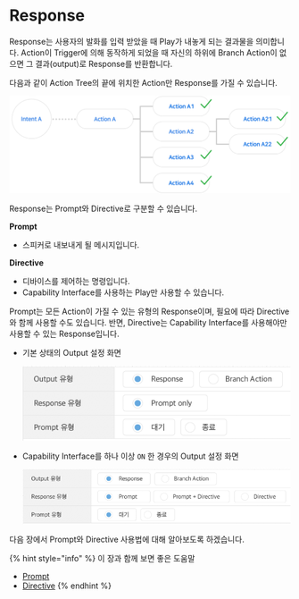 # Response

Response는 사용자의 발화를 입력 받았을 때 Play가 내놓게 되는 결과물을 의미합니다. Action이 Trigger에 의해 동작하게 되었을 때 자신의 하위에 Branch Action이 없으면 그 결과\(output\)로 Response를 반환합니다.

다음과 같이 Action Tree의 끝에 위치한 Action만 Response를 가질 수 있습니다.

![](../../../.gitbook/assets/ch3_3234_01.png)

Response는 Prompt와 Directive로 구분할 수 있습니다.

**Prompt**   


* 스피커로 내보내게 될 메시지입니다.

**Directive**   


* 디바이스를 제어하는 명령입니다.
* Capability Interface를 사용하는 Play만 사용할 수 있습니다.

Prompt는 모든 Action이 가질 수 있는 유형의 Response이며, 필요에 따라 Directive와 함께 사용할 수도 있습니다. 반면, Directive는 Capability Interface를 사용해야만 사용할 수 있는 Response입니다.

* 기본 상태의 Output 설정 화면   


  ![](../../../.gitbook/assets/ch3_3234_c01.png)

* Capability Interface를 하나 이상 `ON` 한 경우의 Output 설정 화면

  ![](../../../.gitbook/assets/ch3_3234_c02.png)  

다음 장에서 Prompt와 Directive 사용법에 대해 알아보도록 하겠습니다.

{% hint style="info" %}
이 장과 함께 보면 좋은 도움말

* [Prompt](use-prompts.md)
* [Directive](use-directives.md)
{% endhint %}

